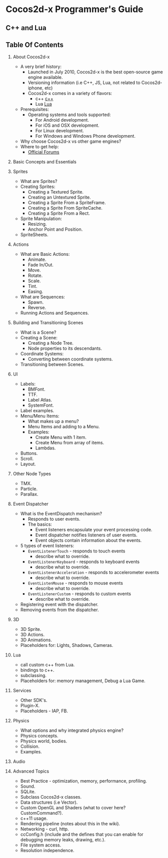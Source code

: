 # Cocos2d-x Programmer's Guide
## C++ and Lua

## Table Of Contents

1. About Cocos2d-x
    * A very brief history:
        * Launched in July 2010, Cocos2d-x is the best open-source game engine available.
        * Versioning information (i.e C++, JS, Lua, not related to Cocos2d-iphone, etc)
         * Cocos2d-x comes in a variety of flavors:
             * c++ [c++](http://www.cocos2d-x.org/products#cocos2dx)
		     * Lua [Lua](http://www.cocos2d-x.org/products#cocos2dx-lua)
    *  Prerequisites:
	      * Operating systems and tools supported:
	          * For Android development.
	          * For iOS and OSX development.
	          * For Linux development.
	          * For Windows and Windows Phone development.
    * Why choose Cocos2d-x vs other game engines?
    * Where to get help:
         * [Official Forums](http://http://discuss.cocos2d-x.org)

2. Basic Concepts and Essentials

3. Sprites
    * What are Sprites?
    * Creating Sprites:
        * Creating a Textured Sprite.
        * Creating an Untextured Sprite.
        * Creating a Sprite From a SpriteFrame.
        * Creating a Sprite From SpriteCache.
        * Creating a Sprite From a Rect.
    * Sprite Manipulation:
        * Resizing.
        * Anchor Point and Position.
    * SpriteSheets.

4. Actions
    * What are Basic Actions:
        * Animate.
        * Fade In/Out.
        * Move.
        * Rotate.
        * Scale.
        * Tint.
        * Easing.
    * What are Sequences:
        * Spawn.
        * Reverse.
    * Running Actions and Sequences.

5. Building and Transitioning Scenes
    * What is a Scene?
    * Creating a Scene:
        * Creating a Node Tree.
        * Node properties to its descendants.
    * Coordinate Systems:
        * Converting between coordinate systems.
    * Transitioning between Scenes.

6. UI
    * Labels:
         * BMFont.
         * TTF.
         * Label Atlas.
         * SystemFont.
    * Label examples.
    * Menu/Menu Items:
        * What makes up a menu?
        * Menu Items and adding to a Menu.
        * Examples:
             * Create Menu with 1 item.
             * Create Menu from array of items.
             * Lambdas.
    * Buttons.
    * Scroll.
    * Layout.

7. Other Node Types
    * TMX.
    * Particle.
    * Parallax.

8. Event Dispatcher
    * What is the EventDispatch mechanism?
        * Responds to user events.
        * The basics:
            * Event listeners encapsulate your event processing code.
            * Event dispatcher notifies listeners of user events.
            * Event objects contain information about the events.
     * 5 types of event listeners:
         * `EventListenerTouch` - responds to touch events
             * describe what to override.
         * `EventListenerKeyboard` - responds to keyboard events
             * describe what to override.
         * `EventListenerAcceleration` - responds to accelerometer events
             * describe what to override.
         * `EventListenMouse` - responds to mouse events
             * describe what to override.
         * `EventListenerCustom` - responds to custom events
             * describe what to override.
     * Registering event with the dispatcher.
     * Removing events from the dispatcher.

9. 3D
    * 3D Sprite.
    * 3D Actions.
    * 3D Animations.
    * Placeholders for: Lights, Shadows, Cameras.

10. Lua
    * call custom c++ from Lua.
    * bindings to c++.
    * subclassing.
    * Placeholders for: memory management, Debug a Lua Game.

11. Services
    * Other SDK's.
    * Plugin-X.
    * Placeholders - IAP, FB.

12. Physics
    * What options and why integrated physics engine?
    * Physics concepts.
    * Physics world, bodies.
    * Collision.
    * Examples.

13. Audio

14. Advanced Topics
    * Best Practice - optimization, memory, performance, profiling.
    * Sound.
    * SQLite.
    * Subclass Cocos2d-x classes.
    * Data structures (i.e Vector).
    * Custom OpenGL and Shaders (what to cover here? CustomCommand?).
    * c++11 usage.
    * Rendering pipeline (notes about this in the wiki).
    * Networking - curl, http.
    * ccConfig.h (include and the defines that you can enable for debugging memory leaks, drawing, etc.).
    * File system access.
    * Resolution independence.
